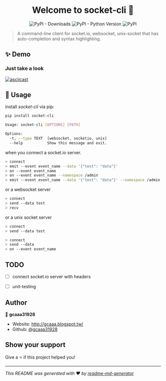 <h1 align="center">Welcome to socket-cli 👋</h1>
<p align="center">
  <img alt="PyPI - Downloads" src="https://img.shields.io/pypi/dw/socket-cli">
  <img alt="PyPI - Python Version" src="https://img.shields.io/pypi/pyversions/socket-cli">
  <img alt="PyPI" src="https://img.shields.io/pypi/v/socket-cli">
</p>

> A command-line client for socket.io, websocket, unix-socket that has auto-completion and syntax highlighting.

## ✨ Demo

### Just take a look
[![asciicast](https://asciinema.org/a/GgXCsrUEhlY98xxlrhIQcRpNj.svg)](https://asciinema.org/a/GgXCsrUEhlY98xxlrhIQcRpNj?speed=2)

## 🚀 Usage

install *socket-cli* via pip:

```bash
pip install socket-cli
```
```bash
Usage: socket-cli [OPTIONS] [PATH]

Options:
  -t, --type TEXT  [websocket, socketio, unix]
  --help           Show this message and exit.
````

when you connect a socket.io server.
```bash
> connect
> emit --event event_name --data '{"test": "data"}'
> on --event event_name
> on --event event_name --namespace /admin
> emit --event event_name --data '{"test": "data"}' --namespace /admin
```
or a websocket server
```bash
> connect
> send --data test
> recv 
```
or a unix socket server
```bash
> connect
> send --data test
```

```bash
> connect
> send --data 
> on --event event_name
```




## TODO
- [ ] connect socket.io server with headers
- [ ] unit-testing


## Author

👤 **gcaaa31928**

* Website: http://gcaaa.blogspot.tw/
* Github: [@gcaaa31928](https://github.com/gcaaa31928)

## Show your support

Give a ⭐️ if this project helped you!

***
_This README was generated with ❤️ by [readme-md-generator](https://github.com/kefranabg/readme-md-generator)_
